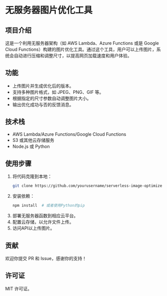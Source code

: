 # 无服务器图片优化工具

## 项目介绍
这是一个利用无服务器架构（如 AWS Lambda、Azure Functions 或是 Google Cloud Functions）构建的图片优化工具。通过这个工具，用户可以上传图片，系统会自动进行压缩和调整尺寸，以提高网页加载速度和用户体验。

## 功能
- 上传图片并生成优化后的版本。
- 支持多种图片格式，如 JPEG、PNG、GIF 等。
- 根据指定的尺寸参数自动调整图片大小。
- 输出优化成功与否的反馈消息。

## 技术栈
- AWS Lambda/Azure Functions/Google Cloud Functions
- S3 或其他云存储服务
- Node.js 或 Python

## 使用步骤
1. 将代码克隆到本地：
   ```bash
   git clone https://github.com/yourusername/serverless-image-optimizer.git
   ```
2. 安装依赖：
   ```bash
   npm install  # 或者使用Python的pip
   ```
3. 部署无服务器函数到相应云平台。
4. 配置云存储，以允许文件上传。
5. 访问API以上传图片。

## 贡献
欢迎你提交 PR 和 Issue，感谢你的支持！

## 许可证
MIT 许可证。